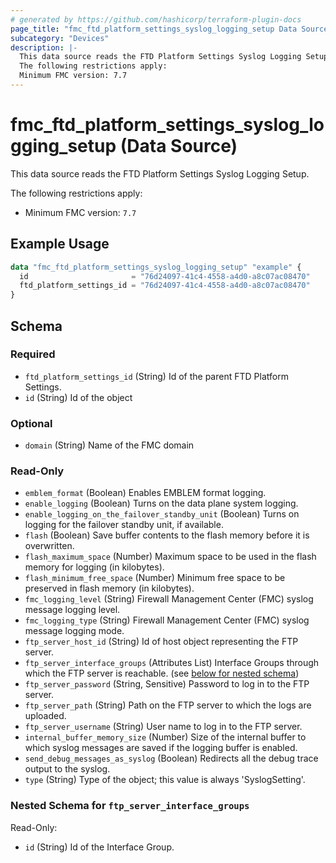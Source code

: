 ```yaml
---
# generated by https://github.com/hashicorp/terraform-plugin-docs
page_title: "fmc_ftd_platform_settings_syslog_logging_setup Data Source - terraform-provider-fmc"
subcategory: "Devices"
description: |-
  This data source reads the FTD Platform Settings Syslog Logging Setup.
  The following restrictions apply:
  Minimum FMC version: 7.7
---
```


# fmc_ftd_platform_settings_syslog_logging_setup (Data Source)

This data source reads the FTD Platform Settings Syslog Logging Setup.

The following restrictions apply:
  - Minimum FMC version: `7.7`

## Example Usage

```terraform
data "fmc_ftd_platform_settings_syslog_logging_setup" "example" {
  id                       = "76d24097-41c4-4558-a4d0-a8c07ac08470"
  ftd_platform_settings_id = "76d24097-41c4-4558-a4d0-a8c07ac08470"
}
```

<!-- schema generated by tfplugindocs -->
## Schema

### Required

- `ftd_platform_settings_id` (String) Id of the parent FTD Platform Settings.
- `id` (String) Id of the object

### Optional

- `domain` (String) Name of the FMC domain

### Read-Only

- `emblem_format` (Boolean) Enables EMBLEM format logging.
- `enable_logging` (Boolean) Turns on the data plane system logging.
- `enable_logging_on_the_failover_standby_unit` (Boolean) Turns on logging for the failover standby unit, if available.
- `flash` (Boolean) Save buffer contents to the flash memory before it is overwritten.
- `flash_maximum_space` (Number) Maximum space to be used in the flash memory for logging (in kilobytes).
- `flash_minimum_free_space` (Number) Minimum free space to be preserved in flash memory (in kilobytes).
- `fmc_logging_level` (String) Firewall Management Center (FMC) syslog message logging level.
- `fmc_logging_type` (String) Firewall Management Center (FMC) syslog message logging mode.
- `ftp_server_host_id` (String) Id of host object representing the FTP server.
- `ftp_server_interface_groups` (Attributes List) Interface Groups through which the FTP server is reachable. (see [below for nested schema](#nestedatt--ftp_server_interface_groups))
- `ftp_server_password` (String, Sensitive) Password to log in to the FTP server.
- `ftp_server_path` (String) Path on the FTP server to which the logs are uploaded.
- `ftp_server_username` (String) User name to log in to the FTP server.
- `internal_buffer_memory_size` (Number) Size of the internal buffer to which syslog messages are saved if the logging buffer is enabled.
- `send_debug_messages_as_syslog` (Boolean) Redirects all the debug trace output to the syslog.
- `type` (String) Type of the object; this value is always 'SyslogSetting'.

<a id="nestedatt--ftp_server_interface_groups"></a>
### Nested Schema for `ftp_server_interface_groups`

Read-Only:

- `id` (String) Id of the Interface Group.

